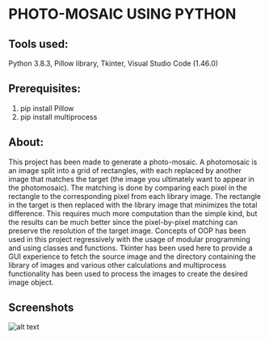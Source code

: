 # PHOTO-MOSAIC USING PYTHON
## Tools used: 
Python 3.8.3, Pillow library, Tkinter, Visual Studio Code (1.46.0)
## Prerequisites: 
1. pip install Pillow
2. pip install multiprocess
## About: 
This project has been made to generate a photo-mosaic.  A photomosaic is an image split into a grid of rectangles, with each replaced by another image that matches the target (the image you ultimately want to appear in the photomosaic). The matching is done by comparing each pixel in the rectangle to the corresponding pixel from each library image. The rectangle in the target is then replaced with the library image that minimizes the total difference. This requires much more computation than the simple kind, but the results can be much better since the pixel-by-pixel matching can preserve the resolution of the target image. Concepts of OOP has been used in this project regressively with the usage of modular programming and using classes and functions. Tkinter has been used here to provide a GUI experience to fetch the source image and the directory containing the library of images and various other calculations and multiprocess functionality has been used to process the images to create the desired image object. 

## Screenshots
![alt text](https://github.com/jayantknaik/PhotoMosaic/blob/master/mosaic.jpeg?raw=true)